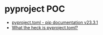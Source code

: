 # pyproject POC

- [pyproject.toml - pip documentation v23.3.1](https://pip.pypa.io/en/stable/reference/build-system/pyproject-toml/)
- [What the heck is pyproject.toml?](https://snarky.ca/what-the-heck-is-pyproject-toml/)
